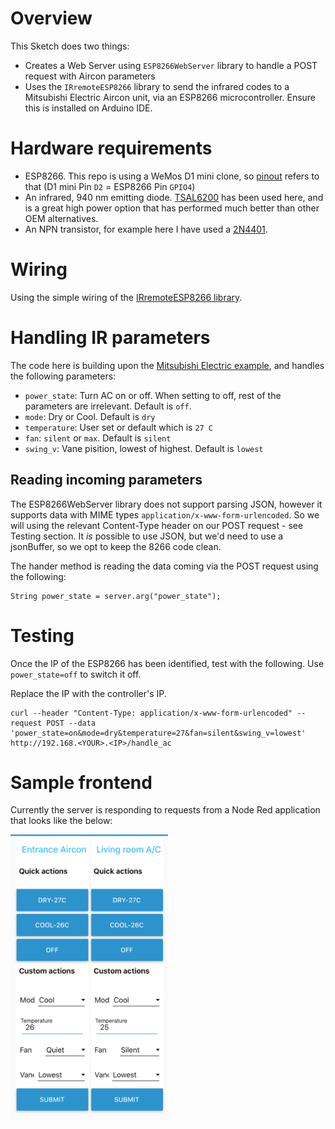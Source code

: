 # Overview 

This Sketch does two things:

- Creates a Web Server using `ESP8266WebServer` library to handle a POST request with Aircon parameters
- Uses the `IRremoteESP8266` library to send the infrared codes to a Mitsubishi Electric Aircon unit, via an ESP8266 microcontroller. Ensure this is installed on Arduino IDE.

# Hardware requirements
- ESP8266. This repo is using a WeMos D1 mini clone, so [pinout](https://www.wemos.cc/en/latest/d1/d1_mini.html#pin) refers to that (D1 mini Pin `D2` = ESP8266 Pin `GPIO4`)
- An infrared, 940 nm emitting diode. [TSAL6200](https://www.vishay.com/docs/81010/tsal6200.pdf) has been used here, and is a great high power option that has performed much better than other OEM alternatives.
- An NPN transistor, for example here I have used a [2N4401](http://www.farnell.com/datasheets/661741.pdf). 

# Wiring
Using the simple wiring of the [IRremoteESP8266 library](https://github.com/crankyoldgit/IRremoteESP8266/wiki#ir-sending).


# Handling IR parameters 
The code here is building upon the [Mitsubishi Electric example](https://github.com/crankyoldgit/IRremoteESP8266/blob/master/examples/TurnOnMitsubishiAC/TurnOnMitsubishiAC.ino), and handles the following parameters:
- `power_state`: Turn AC on or off. When setting to off, rest of the parameters are irrelevant. Default is `off`.
- `mode`: Dry or Cool. Default is `dry`
- `temperature`: User set or default which is `27 C`
- `fan`: `silent` or `max`. Default is `silent`
- `swing_v`: Vane pisition, lowest of highest. Default is `lowest`

## Reading incoming parameters

The ESP8266WebServer library does not support parsing JSON, however it supports data with MIME types `application/x-www-form-urlencoded`. So we will using the relevant Content-Type header on our POST request - see Testing section. It *is* possible to use JSON, but we'd need to use a jsonBuffer, so we opt to keep the 8266 code clean.

The hander method is reading the data coming via the POST request using the following:
```
String power_state = server.arg("power_state");
```

# Testing
Once the IP of the ESP8266 has been identified, test with the following. Use `power_state=off` to switch it off.

Replace the IP with the controller's IP.

```
curl --header "Content-Type: application/x-www-form-urlencoded" --request POST --data 'power_state=on&mode=dry&temperature=27&fan=silent&swing_v=lowest' http://192.168.<YOUR>.<IP>/handle_ac
```

# Sample frontend
Currently the server is responding to requests from a Node Red application that looks like the below:

<img src="images/nodered.png" width="50%">
